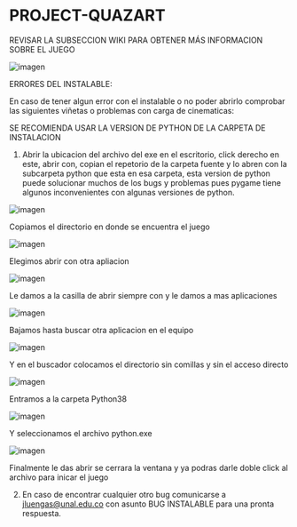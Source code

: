 # PROJECT-QUAZART

REVISAR LA SUBSECCION WIKI PARA OBTENER MÁS INFORMACION SOBRE EL JUEGO

   ![imagen](https://user-images.githubusercontent.com/89097586/130974848-663b19aa-8576-4009-a7c0-612d417d08c1.png)

ERRORES DEL INSTALABLE:

En caso de tener algun error con el instalable o no poder abrirlo comprobar las siguientes viñetas o problemas con carga de cinematicas:

SE RECOMIENDA USAR LA VERSION DE PYTHON DE LA CARPETA DE INSTALACION

1. Abrir la ubicacion del archivo del exe en el escritorio, click derecho en este, abrir con, copian el repetorio
de la carpeta fuente y lo abren con la subcarpeta python que esta en esa carpeta, esta version de python puede
solucionar muchos de los bugs y problemas pues pygame tiene algunos inconvenientes con algunas versiones de python.

![imagen](https://user-images.githubusercontent.com/89097586/130971149-f64e2ea5-17a7-4340-a7d9-80f43644d692.png)

Copiamos el directorio en donde se encuentra el juego

![imagen](https://user-images.githubusercontent.com/89097586/130971210-4485c042-2a99-4d9b-a920-d1a69caadc05.png)

Elegimos abrir con otra apliacion 

![imagen](https://user-images.githubusercontent.com/89097586/130971296-eeea7448-51fd-4ae3-b67d-5ad120a33bef.png)

Le damos a la casilla de abrir siempre con y le damos a mas aplicaciones

![imagen](https://user-images.githubusercontent.com/89097586/130971465-ca4b6270-3700-43e4-a3c1-71ab613ff0aa.png)

Bajamos hasta buscar otra aplicacion en el equipo

![imagen](https://user-images.githubusercontent.com/89097586/130971573-bcba6454-d993-4366-ab41-d789f70e7da8.png)

Y en el buscador colocamos el directorio sin comillas y sin el acceso directo

![imagen](https://user-images.githubusercontent.com/89097586/130971868-afe6f903-512c-4616-9636-7a07bb57b7c1.png)

Entramos a la carpeta Python38

![imagen](https://user-images.githubusercontent.com/89097586/130972034-567a5c93-75f6-4b90-a430-f1e016ebc6f7.png)

Y seleccionamos el archivo python.exe

![imagen](https://user-images.githubusercontent.com/89097586/130972131-ed853240-e898-4afe-9618-2d67d206ea0b.png)

Finalmente le das abrir se cerrara la ventana y ya podras darle doble click al archivo para inicar el juego









2. En caso de encontrar cualquier otro bug comunicarse a jluengas@unal.edu.co con asunto BUG INSTALABLE para una
pronta respuesta.
